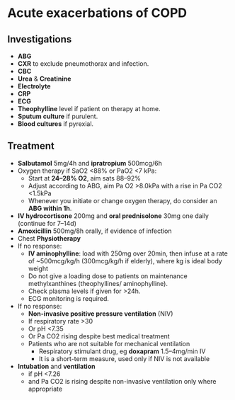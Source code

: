 # Acute exacerbations of COPD

## Investigations

- **ABG**
- **CXR** to exclude pneumothorax and infection.
- **CBC**
- **Urea** & **Creatinine**
- **Electrolyte**
- **CRP**
- **ECG**
- **Theophylline** level if patient on therapy at home.
- **Sputum culture** if purulent.
- **Blood cultures** if pyrexial.

## Treatment

- **Salbutamol** 5mg/4h and **ipratropium** 500mcg/6h
- Oxygen therapy if SaO2 <88% or PaO2 <7 kPa:
  - Start at **24–28% O2**, aim sats 88–92%
  - Adjust according to ABG, aim Pa O2 >8.0kPa with a rise in Pa CO2 <1.5kPa
  - Whenever you initiate or change oxygen therapy, do consider an **ABG within 1h**.
- **IV hydrocortisone** 200mg and **oral prednisolone** 30mg one daily (continue for 7–14d)
- **Amoxicillin** 500mg/8h orally, if evidence of infection
- Chest **Physiotherapy**
- If no response:
  - **IV aminophylline**: load with 250mg over 20min, then infuse at a rate of ~500mcg/kg/h (300mcg/kg/h if elderly), where kg is ideal body weight
  - Do not give a loading dose to patients on maintenance methylxanthines (theophyllines/ aminophylline).
  - Check plasma levels if given for >24h.
  - ECG monitoring is required.
- If no response:
  - **Non-invasive positive pressure ventilation** (NIV)
  - If respiratory rate >30
  - Or pH <7.35
  - Or Pa CO2 rising despite best medical treatment
  - Patients who are not suitable for mechanical ventilation
    - Respiratory stimulant drug, eg **doxapram** 1.5–4mg/min IV
    - It is a short-term measure, used only if NIV is not available
- **Intubation** and **ventilation**
  - if pH <7.26
  - and Pa CO2 is rising despite non-invasive ventilation only where appropriate
